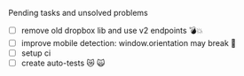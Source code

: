 Pending tasks and unsolved problems
- [ ] remove old dropbox lib and use v2 endpoints 💣💥 
- [ ] improve mobile detection: window.orientation may break 👿 
- [ ] setup ci 
- [ ] create auto-tests 😿 🙀  